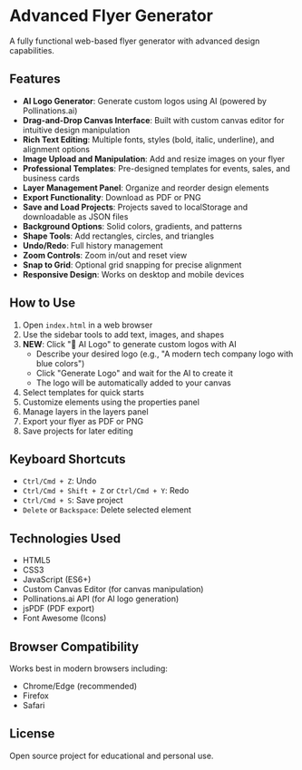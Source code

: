 # Advanced Flyer Generator

A fully functional web-based flyer generator with advanced design capabilities.

## Features

- **AI Logo Generator**: Generate custom logos using AI (powered by Pollinations.ai)
- **Drag-and-Drop Canvas Interface**: Built with custom canvas editor for intuitive design manipulation
- **Rich Text Editing**: Multiple fonts, styles (bold, italic, underline), and alignment options
- **Image Upload and Manipulation**: Add and resize images on your flyer
- **Professional Templates**: Pre-designed templates for events, sales, and business cards
- **Layer Management Panel**: Organize and reorder design elements
- **Export Functionality**: Download as PDF or PNG
- **Save and Load Projects**: Projects saved to localStorage and downloadable as JSON files
- **Background Options**: Solid colors, gradients, and patterns
- **Shape Tools**: Add rectangles, circles, and triangles
- **Undo/Redo**: Full history management
- **Zoom Controls**: Zoom in/out and reset view
- **Snap to Grid**: Optional grid snapping for precise alignment
- **Responsive Design**: Works on desktop and mobile devices

## How to Use

1. Open `index.html` in a web browser
2. Use the sidebar tools to add text, images, and shapes
3. **NEW**: Click "🤖 AI Logo" to generate custom logos with AI
   - Describe your desired logo (e.g., "A modern tech company logo with blue colors")
   - Click "Generate Logo" and wait for the AI to create it
   - The logo will be automatically added to your canvas
4. Select templates for quick starts
5. Customize elements using the properties panel
6. Manage layers in the layers panel
7. Export your flyer as PDF or PNG
8. Save projects for later editing

## Keyboard Shortcuts

- `Ctrl/Cmd + Z`: Undo
- `Ctrl/Cmd + Shift + Z` or `Ctrl/Cmd + Y`: Redo
- `Ctrl/Cmd + S`: Save project
- `Delete` or `Backspace`: Delete selected element

## Technologies Used

- HTML5
- CSS3
- JavaScript (ES6+)
- Custom Canvas Editor (for canvas manipulation)
- Pollinations.ai API (for AI logo generation)
- jsPDF (PDF export)
- Font Awesome (Icons)

## Browser Compatibility

Works best in modern browsers including:
- Chrome/Edge (recommended)
- Firefox
- Safari

## License

Open source project for educational and personal use.
